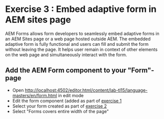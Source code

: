 # Exercise 3 : Embed adaptive form in AEM sites page

AEM Forms allows form developers to seamlessly embed adaptive forms in an AEM Sites page or a web page hosted outside AEM. The embedded adaptive form is fully functional and users can fill and submit the form without leaving the page. It helps user remain in context of other elements on the web page and simultaneously interact with the form.

## Add the AEM Form component to your "Form"-page

* Open [http://localhost:4502/editor.html/content/lab-tl15/language-masters/en/form.html](http://localhost:4502/editor.html/content/lab-tl15/language-masters/en/form.html) in edit mode
* Edit the form component (added as part of [exercise 1](../exercise1/README.md)
* Select your form created as part of [exercise 2](../exercise2/README.md)
* Select "Forms covers entire width of the page"

